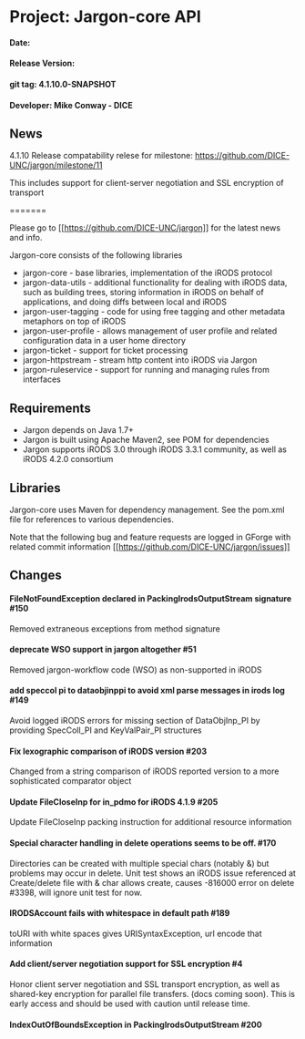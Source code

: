 
# Project: Jargon-core API
#### Date: 
#### Release Version:
#### git tag: 4.1.10.0-SNAPSHOT
#### Developer: Mike Conway - DICE

## News

4.1.10 Release compatability relese
for milestone: https://github.com/DICE-UNC/jargon/milestone/11

This includes support for client-server negotiation and SSL encryption of transport

=======

Please go to [[https://github.com/DICE-UNC/jargon]] for the latest news and info.

Jargon-core consists of the following libraries

* jargon-core - base libraries, implementation of the iRODS protocol
* jargon-data-utils - additional functionality for dealing with iRODS data, such as building trees, storing information in iRODS on behalf of applications, and doing diffs between local and iRODS
* jargon-user-tagging - code for using free tagging and other metadata metaphors on top of iRODS
* jargon-user-profile - allows management of user profile and related configuration data in a user home directory
* jargon-ticket - support for ticket processing
* jargon-httpstream - stream http content into iRODS via Jargon
* jargon-ruleservice - support for running and managing rules from interfaces

## Requirements

* Jargon depends on Java 1.7+
* Jargon is built using Apache Maven2, see POM for dependencies
* Jargon supports iRODS 3.0 through iRODS 3.3.1 community, as well as iRODS 4.2.0 consortium

## Libraries

Jargon-core uses Maven for dependency management.  See the pom.xml file for references to various dependencies.

Note that the following bug and feature requests are logged in GForge with related commit information [[https://github.com/DICE-UNC/jargon/issues]]

## Changes

#### FileNotFoundException declared in PackingIrodsOutputStream signature #150

Removed extraneous exceptions from method signature

#### deprecate WSO support in jargon altogether #51

Removed jargon-workflow code (WSO) as non-supported in iRODS

#### add speccol pi to dataobjinppi to avoid xml parse messages in irods log #149

Avoid logged iRODS errors for missing section of DataObjInp_PI by providing SpecColl_PI and KeyValPair_PI structures

#### Fix lexographic comparison of iRODS version #203

Changed from a string comparison of iRODS reported version to a more sophisticated comparator object 

#### Update FileCloseInp for in_pdmo for iRODS 4.1.9 #205

Update FileCloseInp packing instruction for additional resource information

#### Special character handling in delete operations seems to be off. #170

Directories can be created with multiple special chars (notably &) but problems may occur in delete. Unit test shows
an iRODS issue referenced at Create/delete file with & char allows create, causes -816000 error on delete #3398, will ignore unit test for now.

#### IRODSAccount fails with whitespace in default path #189

toURI with white spaces gives URISyntaxException, url encode that information

#### Add client/server negotiation support for SSL encryption #4

Honor client server negotiation and SSL transport encryption, as well as shared-key encryption for parallel file transfers.  (docs coming soon).  This is early access and should be used with caution until release time.

#### IndexOutOfBoundsException in PackingIrodsOutputStream #200



